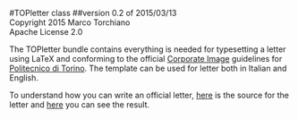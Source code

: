 #TOPletter class 
##version 0.2 of 2015/03/13  
Copyright 2015 Marco Torchiano  
Apache License 2.0 

The TOPletter bundle contains everything is needed for typesetting a letter using LaTeX and conforming to the official [Corporate Image](http://www.politocomunica.polito.it/corporate_image/marchio_e_identita_visiva) guidelines for [Politecnico di Torino](http://www.polito.it). The template can be used for letter both in Italian and English.

To understand how you can write an official letter, [here](https://github.com/mtorchiano/TOPLetter/blob/master/EsempioLettera.tex) is the source for the letter and [here](https://github.com/mtorchiano/TOPLetter/raw/master/EsempioLettera.pdf) you can see the result.



